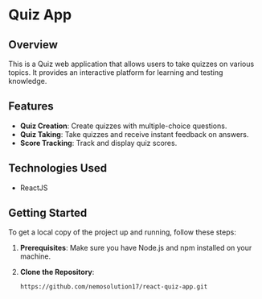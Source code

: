 # Quiz App

## Overview
This is a Quiz web application that allows users to take quizzes on various topics. It provides an interactive platform for learning and testing knowledge.

## Features
- **Quiz Creation**: Create quizzes with multiple-choice questions.
- **Quiz Taking**: Take quizzes and receive instant feedback on answers.
- **Score Tracking**: Track and display quiz scores.

## Technologies Used
- ReactJS

## Getting Started
To get a local copy of the project up and running, follow these steps:

1. **Prerequisites**: Make sure you have Node.js and npm installed on your machine.

2. **Clone the Repository**:
   ```bash
   https://github.com/nemosolution17/react-quiz-app.git
